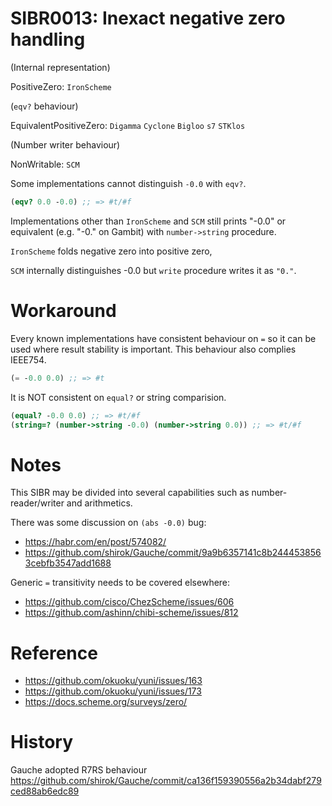 SIBR0013: Inexact negative zero handling
========================================

(Internal representation)

PositiveZero: `IronScheme`

(`eqv?` behaviour)

EquivalentPositiveZero: `Digamma` `Cyclone` `Bigloo` `s7` `STKlos`

(Number writer behaviour)

NonWritable: `SCM`

Some implementations cannot distinguish `-0.0` with `eqv?`.

```scheme
(eqv? 0.0 -0.0) ;; => #t/#f
```

Implementations other than `IronScheme` and `SCM` still prints "-0.0" or equivalent (e.g. "-0." on Gambit)
with `number->string` procedure.

`IronScheme` folds negative zero into positive zero, 

`SCM` internally distinguishes -0.0 but `write` procedure writes it as `"0."`. 

Workaround
==========

Every known implementations have consistent behaviour on `=` so it can be used where
result stability is important. This behaviour also complies IEEE754.

```scheme
(= -0.0 0.0) ;; => #t
```

It is NOT consistent on `equal?` or string comparision.

```scheme
(equal? -0.0 0.0) ;; => #t/#f
(string=? (number->string -0.0) (number->string 0.0)) ;; => #t/#f
```

Notes
=====

This SIBR may be divided into several capabilities such as number-reader/writer and arithmetics.

There was some discussion on `(abs -0.0)` bug:

* https://habr.com/en/post/574082/
* https://github.com/shirok/Gauche/commit/9a9b6357141c8b2444538563cebfb3547add1688

Generic `=` transitivity needs to be covered elsewhere:

* https://github.com/cisco/ChezScheme/issues/606
* https://github.com/ashinn/chibi-scheme/issues/812

Reference
=========

* https://github.com/okuoku/yuni/issues/163
* https://github.com/okuoku/yuni/issues/173
* https://docs.scheme.org/surveys/zero/

History
=======

Gauche adopted R7RS behaviour https://github.com/shirok/Gauche/commit/ca136f159390556a2b34dabf279ced88ab6edc89

